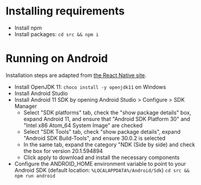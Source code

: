 # Installing requirements
- Install npm
- Install packages: `cd src && npm i`


# Running on Android
Installation steps are adapted from [the React Native site](https://reactnative.dev/docs/environment-setup).
- Install OpenJDK 11: `choco install -y openjdk11` on Windows
- Install Android Studio
- Install Android 11 SDK by opening Android Studio > Configure > SDK Manager
  - Select "SDK platforms" tab, check the "show package details" box, expand Android 11, and
  ensure that "Android SDK Platform 30" and "Intel x86 Atom_64 System Image" are checked
  - Select "SDK Tools" tab, check "show package details", expand "Android SDK Build-Tools", and
  ensure 30.0.2 is selected
  - In the same tab, expand the category "NDK (Side by side) and check the box for version 20.1.594894
  - Click apply to download and install the necessary components
- Configure the ANDROID_HOME environment variable to point to your Android SDK (default location: `%LOCALAPPDATA%/Android/Sdk`)
`cd src && npm run android`
